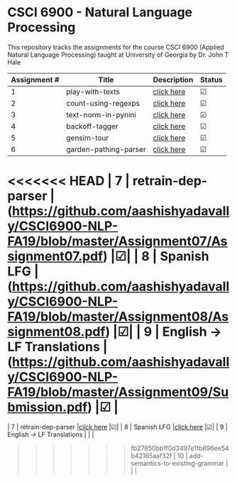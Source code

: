 # CSCI 6900 - Natural Language Processing

This repository tracks the assignments for the course CSCI 6900 (Applied Natural Language Processing) taught at University of Georgia by Dr. John T Hale

| Assignment #| Title                              | Description  | Status |
|-------------|------------------------------------|--------------|--------|
| 1           | play-with-texts                    |[click here](https://github.com/aashishyadavally/CSCI6900-NLP-FA19/blob/master/Assignment01/Assignment01.pdf)|&#x2611;|
| 2           | count-using-regexps                |[click here](https://github.com/aashishyadavally/CSCI6900-NLP-FA19/blob/master/Assignment02/Assignment02.pdf)|&#x2611;|
| 3           | text-norm-in-pynini                |[click here](https://github.com/aashishyadavally/CSCI6900-NLP-FA19/blob/master/Assignment03/Assignment03.pdf)|&#x2611;|
| 4           | backoff-tagger                     |[click here](https://github.com/aashishyadavally/CSCI6900-NLP-FA19/blob/master/Assignment04/Assignment04.pdf)|&#x2611;| 
| 5           | gensim-tour                        |[click here](https://github.com/aashishyadavally/CSCI6900-NLP-FA19/blob/master/Assignment05/Assignment05a.pdf)|&#x2611;|
| 6           | garden-pathing-parser              |[click here](https://github.com/aashishyadavally/CSCI6900-NLP-FA19/blob/master/Assignment06/Assignment06.pdf)|&#x2611;|
<<<<<<< HEAD
| 7           | retrain-dep-parser                 |(https://github.com/aashishyadavally/CSCI6900-NLP-FA19/blob/master/Assignment07/Assignment07.pdf)              |&#x2611;|
| 8           | Spanish LFG                        |(https://github.com/aashishyadavally/CSCI6900-NLP-FA19/blob/master/Assignment08/Assignment08.pdf)              |&#x2611;|
| 9           | English -> LF Translations         |(https://github.com/aashishyadavally/CSCI6900-NLP-FA19/blob/master/Assignment09/Submission.pdf)              |&#x2611;        |
=======
| 7           | retrain-dep-parser                 |[click here](https://github.com/aashishyadavally/CSCI6900-NLP-FA19/blob/master/Assignment06/Assignment07.pdf)              |&#x2611;|
| 8           | Spanish LFG                        |[click here](https://github.com/aashishyadavally/CSCI6900-NLP-FA19/blob/master/Assignment06/Assignment08.pdf)              |&#x2611;|
| 9           | English -> LF Translations         |              |        |
>>>>>>> fb27850bb1f0d3497e1fb896ee54b42165aaf32f
| 10          | add-semantics-to-existing-grammar  |              |        |

